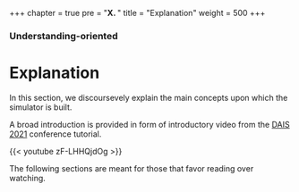 +++
chapter = true
pre = "<b>X. </b>"
title = "Explanation"
weight = 500
+++

### Understanding-oriented

# Explanation

In this section, we discoursevely explain the main concepts upon which the simulator is built.

A broad introduction is provided in form of introductory video from the [DAIS 2021](http://www.discotec.org/2021/dais.html)
conference tutorial.

{{< youtube zF-LHHQjdOg >}}

The following sections are meant for those that favor reading over watching.